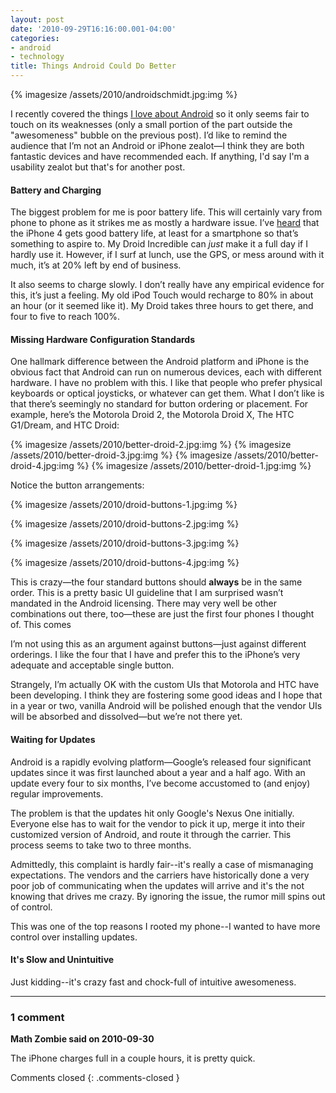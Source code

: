```yaml
---
layout: post
date: '2010-09-29T16:16:00.001-04:00'
categories:
- android
- technology
title: Things Android Could Do Better
---
```


{% imagesize /assets/2010/androidschmidt.jpg:img %}

I recently covered the things [I love about Android](../../2010/09/things-i-love-about-android.html) so it only seems fair to touch on its weaknesses (only a small portion of the part outside the "awesomeness" bubble on the previous post). I’d like to remind the audience that I’m not an Android or iPhone zealot—I think they are both fantastic devices and have recommended each. If anything, I'd say I'm a usability zealot but that's for another post.

#### Battery and Charging

The biggest problem for me is poor battery life. This will certainly vary from phone to phone as it strikes me as mostly a hardware issue. I’ve [heard](http://www.macworld.com/article/152460/2010/07/iphone4_battery.html) that the iPhone 4 gets good battery life, at least for a smartphone so that’s something to aspire to. My Droid Incredible can *just* make it a full day if I hardly use it. However, if I surf at lunch, use the GPS, or mess around with it much, it’s at 20% left by end of business.

It also seems to charge slowly. I don’t really have any empirical evidence for this, it’s just a feeling. My old iPod Touch would recharge to 80% in about an hour (or it seemed like it). My Droid takes three hours to get there, and four to five to reach 100%.

#### Missing Hardware Configuration Standards

One hallmark difference between the Android platform and iPhone is the obvious fact that Android can run on numerous devices, each with different hardware. I have no problem with this. I like that people who prefer physical keyboards or optical joysticks, or whatever can get them. What I don’t like is that there’s seemingly no standard for button ordering or placement. For example, here’s the Motorola Droid 2, the Motorola Droid X, The HTC G1/Dream, and HTC Droid:  

{% imagesize /assets/2010/better-droid-2.jpg:img %}
{% imagesize /assets/2010/better-droid-3.jpg:img %}
{% imagesize /assets/2010/better-droid-4.jpg:img %}
{% imagesize /assets/2010/better-droid-1.jpg:img %}

Notice the button arrangements:

{% imagesize /assets/2010/droid-buttons-1.jpg:img %}

{% imagesize /assets/2010/droid-buttons-2.jpg:img %}

{% imagesize /assets/2010/droid-buttons-3.jpg:img %}

{% imagesize /assets/2010/droid-buttons-4.jpg:img %}

This is crazy—the four standard buttons should **always** be in the same order. This is a pretty basic UI guideline that I am surprised wasn’t mandated in the Android licensing. There may very well be other combinations out there, too—these are just the first four phones I thought of. This comes 

I’m not using this as an argument against buttons—just against different orderings. I like the four that I have and prefer this to the iPhone’s very adequate and acceptable single button. 

Strangely, I’m actually OK with the custom UIs that Motorola and HTC have been developing. I think they are fostering some good ideas and I hope that in a year or two, vanilla Android will be polished enough that the vendor UIs will be absorbed and dissolved—but we’re not there yet.

#### Waiting for Updates

Android is a rapidly evolving platform—Google’s released four significant updates since it was first launched about a year and a half ago. With an update every four to six months, I’ve become accustomed to (and enjoy) regular improvements.

The problem is that the updates hit only Google's Nexus One initially. Everyone else has to wait for the vendor to pick it up, merge it into their customized version of Android, and route it through the carrier. This process seems to take two to three months. 

Admittedly, this complaint is hardly fair--it's really a case of mismanaging expectations. The vendors and the carriers have historically done a very poor job of communicating when the updates will arrive and it's the not knowing that drives me crazy. By ignoring the issue, the rumor mill spins out of control.

This was one of the top reasons I rooted my phone--I wanted to have more control over installing updates.

#### It's Slow and Unintuitive

Just kidding--it's crazy fast and chock-full of intuitive awesomeness.

---

### 1 comment

**Math Zombie said on 2010-09-30**

The iPhone charges full in a couple hours, it is pretty quick.

Comments closed
{: .comments-closed }